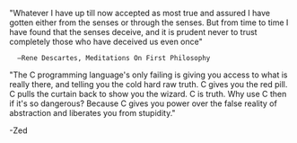 "Whatever I have up till now accepted as most true and assured I have gotten either from the senses or through the senses. But from time to time I have found that the senses deceive, and it is prudent never to trust completely those who have deceived us even once"


      —Rene Descartes, Meditations On First Philosophy


"The C programming language's only failing is giving you access to what is really there, and telling you the cold hard raw truth. C gives you the red pill. C pulls the curtain back to show you the wizard. C is truth.
Why use C then if it's so dangerous? Because C gives you power over the false reality of abstraction and liberates you from stupidity."

  -Zed
